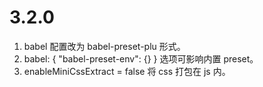# 3.2.0

1. babel 配置改为 babel-preset-plu 形式。
2. babel: { "babel-preset-env": {} } 选项可影响内置 preset。
3. enableMiniCssExtract = false 将 css 打包在 js 内。